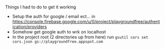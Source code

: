 Things I had to do to get it working

- Setup the auth for google / email ect... in https://console.firebase.google.com/u/0/project/playgroundfree/authentication/providers
- Somehow get google auth to wrk on localhost
- In the project root (2 directories up from here) run `gsutil cors set cors.json gs://playgroundfree.appspot.com`
